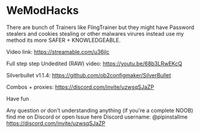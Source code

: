 # WeModHacks
There are bunch of Trainers like FlingTrainer but they might have Password stealers and cookies stealing or other malwares virures instead use my method its more SAFER + KNOWLEDGEABLE.

Video link: https://streamable.com/u36jlc

Full step step Undedited (RAW) video: https://youtu.be/68b3LRwEKcQ

Silverbullet v1.1.4: https://github.com/ob2configmaker/SilverBullet

Combos + proxies: https://discord.com/invite/uzwsqSJaZP

Have fun 

Any question or don't understanding anything (if you're a complete NOOB)
find me on Discord or open Issue here
Discord username: @pipinstallme
https://discord.com/invite/uzwsqSJaZP
